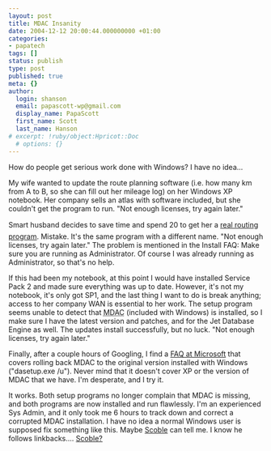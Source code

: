 ```yaml
---
layout: post
title: MDAC Insanity
date: 2004-12-12 20:00:44.000000000 +01:00
categories:
- papatech
tags: []
status: publish
type: post
published: true
meta: {}
author:
  login: shanson
  email: papascott-wp@gmail.com
  display_name: PapaScott
  first_name: Scott
  last_name: Hanson
# excerpt: !ruby/object:Hpricot::Doc
  # options: {}
---
```

<p>How do people get serious work done with Windows? I have no idea...</p>
<p>My wife wanted to update the route planning software (i.e. how many km from A to B, so she can fill out her mileage log) on her Windows XP notebook. Her company sells an atlas with software included, but she couldn't get the program to run. "Not enough licenses, try again later."</p>
<p>Smart husband decides to save time and spend 20 to get her a <a title="G DATA Software: PowerRoute 2004" href="http://www.gdata.de/trade/productview/388/4/">real routing program</a>. Mistake. It's the same program with a different name. "Not enough licenses, try again later." The problem is mentioned in the Install FAQ: Make sure you are running as Administrator. Of course I was already running as Administrator, so that's no help.</p>
<p>If this had been my notebook, at this point I would have installed Service Pack 2 and made sure everything was up to date. However, it's not my notebook, it's only got SP1, and the last thing I want to do is break anything; access to her company WAN is essential to her work. The setup program seems unable to detect that  <abbr title="Microsoft Data Access Components">MDAC</abbr> (included with Windows) is installed, so I make sure I have the latest version and patches, and for the Jet Database Engine as well. The updates install successfully, but no luck. "Not enough licenses, try again later."</p>
<p>Finally, after a couple hours of Googling, I find a <a title="Frequently asked questions about MDAC 2.6 Setup" href="http://support.microsoft.com/?kbid=842193">FAQ at Microsoft</a> that covers rolling back MDAC to the original version installed with Windows ("dasetup.exe /u"). Never mind that it doesn't cover XP or the version of MDAC that we have. I'm desperate, and I try it. </p>
<p>It works. Both setup programs no longer complain that MDAC is missing, and both programs are now installed and run flawlessly. I'm an experienced Sys Admin, and it only took me 6 hours to track down and correct a corrupted MDAC installation. I have no idea a normal Windows user is supposed fix something like this. Maybe <a href="http://radio.weblogs.com/0001011/">Scoble</a> can tell me. I know he follows linkbacks.... <a href="http://radio.weblogs.com/0001011/">Scoble?</a></p>
